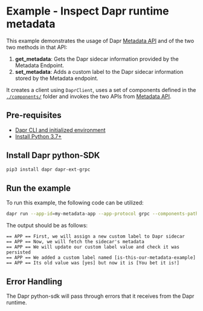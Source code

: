 # Example - Inspect Dapr runtime metadata

This example demonstrates the usage of Dapr [Metadata API] and of the two
two methods in that API:
1. **get_metadata**: Gets the Dapr sidecar information provided by the Metadata
   Endpoint.
2. **set_metadata**: Adds a custom label to the Dapr sidecar information stored
   by the Metadata endpoint.

It creates a client using `DaprClient`, uses a set of components defined in the 
[`./components/`](./components/) folder and invokes the two APIs from
[Metadata API].


## Pre-requisites

- [Dapr CLI and initialized environment](https://docs.dapr.io/getting-started)
- [Install Python 3.7+](https://www.python.org/downloads/)

## Install Dapr python-SDK

<!-- Our CI/CD pipeline automatically installs the correct version, so we can skip this step in the automation -->

```bash
pip3 install dapr dapr-ext-grpc
```

## Run the example

To run this example, the following code can be utilized:

<!-- STEP
name: Run metadata example
expected_stdout_lines:
  - "== APP == First, we will assign a new custom label to Dapr sidecar"
  - "== APP == Now, we will fetch the sidecar's metadata"
  - "== APP == We will update our custom label value and check it was persisted"
  - "== APP == We added a custom label named [is-this-our-metadata-example]"
  - "== APP == Its old value was [yes] but now it is [You bet it is!]"
timeout_seconds: 10
-->

```bash
dapr run --app-id=my-metadata-app --app-protocol grpc --components-path components/ python3 app.py
```
<!-- END_STEP -->

The output should be as follows:

```
== APP == First, we will assign a new custom label to Dapr sidecar
== APP == Now, we will fetch the sidecar's metadata
== APP == We will update our custom label value and check it was persisted
== APP == We added a custom label named [is-this-our-metadata-example]
== APP == Its old value was [yes] but now it is [You bet it is!]
```

## Error Handling

The Dapr python-sdk will pass through errors that it receives from the Dapr runtime.

[Metadata API]: https://docs.dapr.io/reference/api/metadata_api/